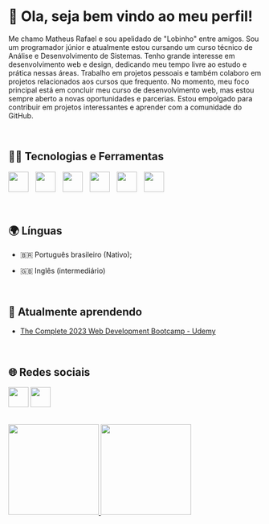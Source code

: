<!DOCTYPE html>
<html>
<head>
    <link rel="stylesheet" href="https://cdn.jsdelivr.net/gh/dheereshagrwal/colored-icons@1.6.4/ci.min.css"/>
</head>
<body>

<h1>👋 Ola, seja bem vindo ao meu perfil!</h1>

<p>Me chamo Matheus Rafael e sou apelidado de "Lobinho" entre amigos. Sou um programador júnior e atualmente estou cursando um curso técnico de Análise e Desenvolvimento de Sistemas. Tenho grande interesse em desenvolvimento web e design, dedicando meu tempo livre ao estudo e prática nessas áreas. Trabalho em projetos pessoais e também colaboro em projetos relacionados aos cursos que frequento. No momento, meu foco principal está em concluir meu curso de desenvolvimento web, mas estou sempre aberto a novas oportunidades e parcerias. Estou empolgado para contribuir em projetos interessantes e aprender com a comunidade do GitHub.</p>

<br />

<h2>🧑‍💻 Tecnologias e Ferramentas</h2>

<img style="width: 40px; height: 40px; margin-right: 10px;" src="https://cdn.jsdelivr.net/gh/devicons/devicon/icons/html5/html5-original.svg" /> <img style="width: 40px; height: 40px; margin-right: 10px;" src="https://cdn.jsdelivr.net/gh/devicons/devicon/icons/css3/css3-original.svg" /> <img style="width: 40px; height: 40px; margin-right: 10px;" src="https://cdn.jsdelivr.net/gh/devicons/devicon/icons/bootstrap/bootstrap-original.svg" /> <img style="width: 40px; height: 40px; margin-right: 10px;" src="https://cdn.jsdelivr.net/gh/devicons/devicon/icons/git/git-original.svg" /> <img style="width: 40px; height: 40px; margin-right: 10px;" src="https://cdn.jsdelivr.net/gh/devicons/devicon/icons/figma/figma-original.svg" /> <img style="width: 40px; height: 40px;" src="https://cdn.jsdelivr.net/gh/devicons/devicon/icons/canva/canva-original.svg" />
           
<br />

<h2>🌍 Línguas</h2>
<ul>
    <li>
      <p>&#x1F1E7;&#x1F1F7; Português brasileiro (Nativo);</p>
    </li>
    <li>
      <p>&#x1F1EC;&#x1F1E7; Inglês (intermediário)</p>
    </li>
</ul>

<br />

<h2>📖 Atualmente aprendendo</h2>
<ul>
  <li>
    <p><a href="https://www.udemy.com/course/the-complete-web-development-bootcamp/">The Complete 2023 Web Development Bootcamp - Udemy</a></p>
  </li>
</ul>

<br />

<h2>🌐 Redes sociais</h2>

<div>

<a href="https://www.instagram.com/matheusrafaelcostavieira/" target="_blank"><img style="width: 40px; height: 40px;" src="https://dheereshagrwal.github.io/colored-icons/svg/instagram.svg" target="_blank"></a> <a href="https://www.instagram.com/matheusrafaelcostavieira/" target="_blank"><img style="width: 40px; height: 40px;" src="https://raw.githubusercontent.com/dheereshagrwal/colored-icons/7ec0263aa85f3574e01f301b7ec66a5c9c4d7412/svg/github-light.svg" target="_blank"></a> 

</div>

<br />

<div>
    <a href="https://github.com/MatheusRafaelDaCostaVieira ">
    <img loading="lazy" height="180em" src="https://github-readme-stats.vercel.app/api/top-langs/?username=MatheusRafaelDaCostaVieira&layout=compact&langs_count=7&theme=dracula"/>
    <img loading="lazy" height="180em" src="https://github-readme-stats.vercel.app/api?username=MatheusRafaelDaCostaVieira&show_icons=true&theme=dracula&include_all_commits=true&count_private=true"/>
</div>

</body>
</html>
